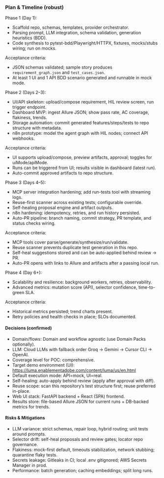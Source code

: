 ### Plan & Timeline (robust)

Phase 1 (Day 1):
- Scaffold repo, schemas, templates, provider orchestrator.
- Parsing prompt, LLM integration, schema validation, generation heuristics (BDD).
- Code synthesis to pytest-bdd/Playwright/HTTPX, fixtures, mocks/stubs wiring; run on mocks.

Acceptance criteria:
- JSON schemas validated; sample story produces `requirement_graph.json` and `test_cases.json`.
- At least 1 UI and 1 API BDD scenario generated and runnable in mock mode.

Phase 2 (Days 2–3):
- UI/API skeleton: upload/compose requirement, HIL review screen, run trigger endpoint.
- Dashboard MVP: ingest Allure JSON; show pass rate, AC coverage, flakiness, trends.
- Storage automation: commit generated features/steps/tests to repo structure with metadata.
 - n8n prototype: model the agent graph with HIL nodes; connect API webhooks.

Acceptance criteria:
- UI supports upload/compose, preview artifacts, approval; toggles for uiMode/apiMode.
- Runs can be triggered from UI; results visible in dashboard (latest run).
- Auto-commit approved artifacts to repo structure.

Phase 3 (Days 4–5):
- MCP server integration hardening; add run-tests tool with streaming logs.
- Reuse-first scanner across existing tests; configurable override.
- Self-healing proposal engine and artifact outputs.
 - n8n hardening: idempotency, retries, and run history persisted.
 - Auto-PR pipeline: branch naming, commit strategy, PR template, and status checks wiring.

Acceptance criteria:
- MCP tools cover parse/generate/synthesize/run/validate.
- Reuse scanner prevents duplicate test generation in this repo.
- Self-heal suggestions stored and can be auto-applied behind review -> PR.
- Auto-PR opens with links to Allure and artifacts after a passing local run.

Phase 4 (Day 6+):
- Scalability and resilience: background workers, retries, observability.
- Advanced metrics: mutation score (API), selector confidence, time-to-green SLA.

Acceptance criteria:
- Historical metrics persisted; trend charts present.
- Retry policies and health checks in place; SLOs documented.

#### Decisions (confirmed)
- Domain/flows: Domain and workflow agnostic (use Domain Packs optionally).
- LLM: Cloud LLMs with fallback order Groq → Gemini → Cursor CLI → OpenAI.
- Coverage level for POC: comprehensive.
- Target demo environment (UI): https://luma.enablementadobe.com/content/luma/us/en.html
- Default execution mode: API=mock, UI=real.
- Self-healing: auto-apply behind review (apply after approval with diff).
- Reuse scope: scan this repository’s test structure first; reuse preferred in-place.
- Web UI stack: FastAPI backend + React (SPA) frontend.
- Results store: file-based Allure JSON for current runs + DB-backed metrics for trends.

#### Risks & Mitigations
- LLM variance: strict schemas, repair loop, hybrid routing; unit tests around prompts.
- Selector drift: self-heal proposals and review gates; locator repo governance.
- Flakiness: mock-first default, timeouts stabilization, network stubbing; quarantine flaky tests.
- Secrets leakage: Gitleaks in CI; local .env gitignored; AWS Secrets Manager in prod.
- Performance: batch generation; caching embeddings; split long runs.
